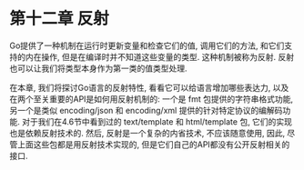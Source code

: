 # 第十二章 反射

Go提供了一种机制在运行时更新变量和检查它们的值, 调用它们的方法, 和它们支持的内在操作, 但是在编译时并不知道这些变量的类型. 这种机制被称为反射. 反射也可以让我们将类型本身作为第一类的值类型处理.

在本章, 我们将探讨Go语言的反射特性, 看看它可以给语言增加哪些表达力, 以及在两个至关重要的API是如何用反射机制的: 一个是 fmt 包提供的字符串格式功能, 另一个是类似 encoding/json 和 encoding/xml 提供的针对特定协议的编解码功能. 对于我们在4.6节中看到过的 text/template 和 html/template 包, 它们的实现也是依赖反射技术的. 然后, 反射是一个复杂的内省技术, 不应该随意使用, 因此, 尽管上面这些包都是用反射技术实现的, 但是它们自己的API都没有公开反射相关的接口.

